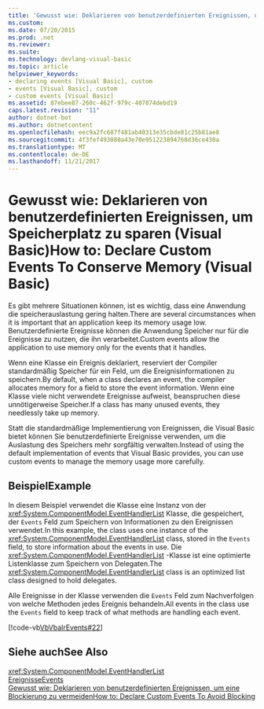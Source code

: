 ```yaml
---
title: 'Gewusst wie: Deklarieren von benutzerdefinierten Ereignissen, um Speicherplatz zu sparen (Visual Basic)'
ms.custom: 
ms.date: 07/20/2015
ms.prod: .net
ms.reviewer: 
ms.suite: 
ms.technology: devlang-visual-basic
ms.topic: article
helpviewer_keywords:
- declaring events [Visual Basic], custom
- events [Visual Basic], custom
- custom events [Visual Basic]
ms.assetid: 87ebee87-260c-462f-979c-407874debd19
caps.latest.revision: "11"
author: dotnet-bot
ms.author: dotnetcontent
ms.openlocfilehash: eec9a2fc687f481ab40313e35cbde81c25b81ae8
ms.sourcegitcommit: 4f3fef493080a43e70e951223894768d36ce430a
ms.translationtype: MT
ms.contentlocale: de-DE
ms.lasthandoff: 11/21/2017
---
```

# <a name="how-to-declare-custom-events-to-conserve-memory-visual-basic"></a><span data-ttu-id="a81a3-102">Gewusst wie: Deklarieren von benutzerdefinierten Ereignissen, um Speicherplatz zu sparen (Visual Basic)</span><span class="sxs-lookup"><span data-stu-id="a81a3-102">How to: Declare Custom Events To Conserve Memory (Visual Basic)</span></span>
<span data-ttu-id="a81a3-103">Es gibt mehrere Situationen können, ist es wichtig, dass eine Anwendung die speicherauslastung gering halten.</span><span class="sxs-lookup"><span data-stu-id="a81a3-103">There are several circumstances when it is important that an application keep its memory usage low.</span></span> <span data-ttu-id="a81a3-104">Benutzerdefinierte Ereignisse können die Anwendung Speicher nur für die Ereignisse zu nutzen, die ihn verarbeitet.</span><span class="sxs-lookup"><span data-stu-id="a81a3-104">Custom events allow the application to use memory only for the events that it handles.</span></span>  
  
 <span data-ttu-id="a81a3-105">Wenn eine Klasse ein Ereignis deklariert, reserviert der Compiler standardmäßig Speicher für ein Feld, um die Ereignisinformationen zu speichern.</span><span class="sxs-lookup"><span data-stu-id="a81a3-105">By default, when a class declares an event, the compiler allocates memory for a field to store the event information.</span></span> <span data-ttu-id="a81a3-106">Wenn eine Klasse viele nicht verwendete Ereignisse aufweist, beanspruchen diese unnötigerweise Speicher.</span><span class="sxs-lookup"><span data-stu-id="a81a3-106">If a class has many unused events, they needlessly take up memory.</span></span>  
  
 <span data-ttu-id="a81a3-107">Statt die standardmäßige Implementierung von Ereignissen, die Visual Basic bietet können Sie benutzerdefinierte Ereignisse verwenden, um die Auslastung des Speichers mehr sorgfältig verwalten.</span><span class="sxs-lookup"><span data-stu-id="a81a3-107">Instead of using the default implementation of events that Visual Basic provides, you can use custom events to manage the memory usage more carefully.</span></span>  
  
## <a name="example"></a><span data-ttu-id="a81a3-108">Beispiel</span><span class="sxs-lookup"><span data-stu-id="a81a3-108">Example</span></span>  
 <span data-ttu-id="a81a3-109">In diesem Beispiel verwendet die Klasse eine Instanz von der <xref:System.ComponentModel.EventHandlerList> Klasse, die gespeichert, der `Events` Feld zum Speichern von Informationen zu den Ereignissen verwendet.</span><span class="sxs-lookup"><span data-stu-id="a81a3-109">In this example, the class uses one instance of the <xref:System.ComponentModel.EventHandlerList> class, stored in the `Events` field, to store information about the events in use.</span></span> <span data-ttu-id="a81a3-110">Die <xref:System.ComponentModel.EventHandlerList> -Klasse ist eine optimierte Listenklasse zum Speichern von Delegaten.</span><span class="sxs-lookup"><span data-stu-id="a81a3-110">The <xref:System.ComponentModel.EventHandlerList> class is an optimized list class designed to hold delegates.</span></span>  
  
 <span data-ttu-id="a81a3-111">Alle Ereignisse in der Klasse verwenden die `Events` Feld zum Nachverfolgen von welche Methoden jedes Ereignis behandeln.</span><span class="sxs-lookup"><span data-stu-id="a81a3-111">All events in the class use the `Events` field to keep track of what methods are handling each event.</span></span>  
  
 [!code-vb[VbVbalrEvents#22](../../../../visual-basic/language-reference/statements/codesnippet/VisualBasic/how-to-declare-custom-events-to-conserve-memory_1.vb)]  
  
## <a name="see-also"></a><span data-ttu-id="a81a3-112">Siehe auch</span><span class="sxs-lookup"><span data-stu-id="a81a3-112">See Also</span></span>  
 <xref:System.ComponentModel.EventHandlerList>  
 [<span data-ttu-id="a81a3-113">Ereignisse</span><span class="sxs-lookup"><span data-stu-id="a81a3-113">Events</span></span>](../../../../visual-basic/programming-guide/language-features/events/index.md)  
 [<span data-ttu-id="a81a3-114">Gewusst wie: Deklarieren von benutzerdefinierten Ereignissen, um eine Blockierung zu vermeiden</span><span class="sxs-lookup"><span data-stu-id="a81a3-114">How to: Declare Custom Events To Avoid Blocking</span></span>](../../../../visual-basic/programming-guide/language-features/events/how-to-declare-custom-events-to-avoid-blocking.md)

